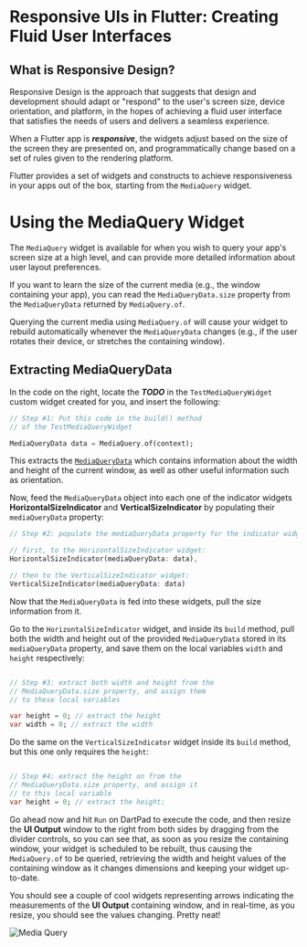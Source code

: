 # Responsive UIs in Flutter: Creating Fluid User Interfaces

## What is Responsive Design?

Responsive Design is the approach that suggests that design and development should adapt or "respond" to the user's screen size, device orientation, and platform, in the hopes of achieving a fluid user interface that satisfies the needs of users and delivers a seamless experience.

When a Flutter app is ***responsive***, the widgets adjust based on the size of the screen they are presented on, and programmatically change based on a set of rules given to the rendering platform.

Flutter provides a set of widgets and constructs to achieve responsiveness in your apps out of the box, starting from the ```MediaQuery``` widget.

# Using the MediaQuery Widget

The ```MediaQuery``` widget is available for when you wish to query your app's screen size at a high level, and can provide more detailed information about user layout preferences.

If you want to learn the size of the current media (e.g., the window containing your app), you can read the ```MediaQueryData.size``` property from the ```MediaQueryData``` returned by ```MediaQuery.of```.

Querying the current media using ```MediaQuery.of``` will cause your widget to rebuild automatically whenever the ```MediaQueryData``` changes (e.g., if the user rotates their device, or stretches the containing window).

## Extracting MediaQueryData

In the code on the right, locate the ***TODO*** in the ```TestMediaQueryWidget``` custom widget created for you, and insert the following:

```dart
// Step #1: Put this code in the build() method
// of the TestMediaQueryWidget

MediaQueryData data = MediaQuery.of(context);

```

This extracts the [```MediaQueryData```](https://api.flutter.dev/flutter/widgets/MediaQueryData-class.html) which contains information about the width and height of the current window, as well as other useful information such as orientation.

Now, feed the ```MediaQueryData``` object into each one of the indicator widgets **HorizontalSizeIndicator** and **VerticalSizeIndicator** by populating their ```mediaQueryData``` property:

```dart
// Step #2: populate the mediaQueryData property for the indicator widgets,

// first, to the HorizontalSizeIndicator widget:
HorizontalSizeIndicator(mediaQueryData: data),

// then to the VerticalSizeIndicator widget:
VerticalSizeIndicator(mediaQueryData: data)

```

Now that the ```MediaQueryData``` is fed into these widgets, pull the size information from it.

Go to the ```HorizontalSizeIndicator``` widget, and inside its ```build``` method, pull both the width and height out of the provided ```MediaQueryData``` stored in its ```mediaQueryData``` property, and save them on the local variables ```width``` and ```height``` respectively:

```dart

// Step #3: extract both width and height from the 
// MediaQueryData.size property, and assign them
// to these local variables

var height = 0; // extract the height
var width = 0; // extract the width

```


Do the same on the ```VerticalSizeIndicator``` widget inside its ```build``` method, but this one only requires the ```height```:

```dart

// Step #4: extract the height on from the 
// MediaQueryData.size property, and assign it
// to this local variable
var height = 0; // extract the height;

```

Go ahead now and hit ```Run``` on DartPad to execute the code, and then resize the **UI Output** window to the right from both sides by dragging from the divider controls, so you can see that, as soon as you resize the containing window, your widget is scheduled to be rebuilt, thus causing the ```MediaQuery.of``` to be queried, retrieving the width and height values of the containing window as it changes dimensions and keeping your widget up-to-date.

You should see a couple of cool widgets representing arrows indicating the measurements of the **UI Output** containing window, and in real-time, as you resize, you should see the values changing. Pretty neat!

![Media Query](https://romanejaquez.github.io/responsive-ui-flutter-workshop/images/s1-1.png)
